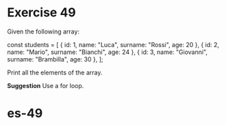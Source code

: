# Exercise 49

Given the following array:

const students = [
{ id: 1, name: "Luca", surname: "Rossi", age: 20 },
{ id: 2, name: "Mario", surname: "Bianchi", age: 24 },
{ id: 3, name: "Giovanni", surname: "Brambilla", age: 30 },
];

Print all the elements of the array.

**Suggestion**
Use a for loop.
# es-49
